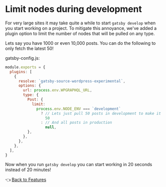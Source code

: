 # Limit nodes during development

For very large sites it may take quite a while to start `gatsby develop` when you start working on a project. To mitigate this annoyance, we've added a plugin option to limit the number of nodes that will be pulled on any type.

Lets say you have 1000 or even 10,000 posts. You can do the following to only fetch the latest 50!

gatsby-config.js:

```js
module.exports = {
  plugins: [
    {
      resolve: `gatsby-source-wordpress-experimental`,
      options: {
        url: process.env.WPGRAPHQL_URL,
        type: {
          Post: {
            limit:
              process.env.NODE_ENV === `development`
                ? // Lets just pull 50 posts in development to make it easy on ourselves.
                  50
                : // And all posts in production
                  null,
          },
        },
      },
    },
  ],
}
```

Now when you run `gatsby develop` you can start working in 20 seconds instead of 20 minutes!

:point_left: [Back to Features](./index.md)
